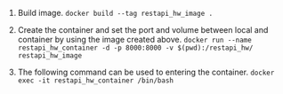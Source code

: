 1. Build image.
`docker build --tag restapi_hw_image .`

2. Create the container and set the port and volume between local and container by using the image created above.
`docker run --name restapi_hw_container -d -p 8000:8000 -v $(pwd):/restapi_hw/ restapi_hw_image` 

3. The following command can be used to entering the container.
`docker exec -it restapi_hw_container /bin/bash`